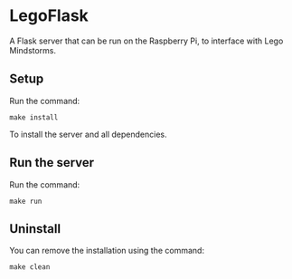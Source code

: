 LegoFlask
===========

A Flask server that can be run on the Raspberry Pi, to interface with Lego Mindstorms.


## Setup

Run the command:

```
make install
```

To install the server and all dependencies.

## Run the server

Run the command:

```
make run
```


## Uninstall

You can remove the installation using the command:

```
make clean
```
